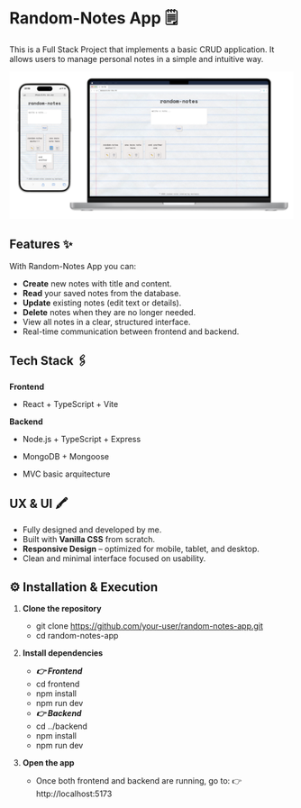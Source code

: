 # Random-Notes App 🗒️

This is a Full Stack Project that implements a basic CRUD application.
It allows users to manage personal notes in a simple and intuitive way.

![img demo](<frontend/src/assets/readme.png>)



## Features ✨ 

With Random-Notes App you can:

-  **Create** new notes with title and content.  
-  **Read** your saved notes from the database.  
-  **Update** existing notes (edit text or details).  
-  **Delete** notes when they are no longer needed.  
-  View all notes in a clear, structured interface.  
-  Real-time communication between frontend and backend.  

## Tech Stack 🖇️
**Frontend**
- React + TypeScript + Vite

**Backend**
- Node.js + TypeScript + Express

- MongoDB + Mongoose

- MVC basic arquitecture


##  UX & UI 🖍️

- Fully designed and developed by me.  
- Built with **Vanilla CSS** from scratch.  
- **Responsive Design** – optimized for mobile, tablet, and desktop.  
- Clean and minimal interface focused on usability.  


## ⚙️ Installation & Execution

1. **Clone the repository**
   
   - git clone https://github.com/your-user/random-notes-app.git
   - cd random-notes-app

2. **Install dependencies**
   - ***👉 Frontend***
   - cd frontend
   - npm install
   - npm run dev
   - ***👉 Backend***
   - cd ../backend
   - npm install
   - npm run dev

3. **Open the app**
   - Once both frontend and backend are running, go to:
     👉 http://localhost:5173